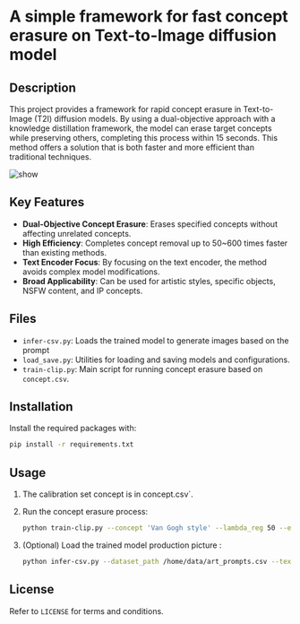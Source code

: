 
# A simple framework for fast concept erasure on Text-to-Image diffusion model

## Description
This project provides a framework for rapid concept erasure in Text-to-Image (T2I) diffusion models. By using a dual-objective approach with a knowledge distillation framework, the model can erase target concepts while preserving others, completing this process within 15 seconds. This method offers a solution that is both faster and more efficient than traditional techniques.

![show](text-clip-erasing\image\show.jpg)

## Key Features
- **Dual-Objective Concept Erasure**: Erases specified concepts without affecting unrelated concepts.
- **High Efficiency**: Completes concept removal up to 50~600 times faster than existing methods.
- **Text Encoder Focus**: By focusing on the text encoder, the method avoids complex model modifications.
- **Broad Applicability**: Can be used for artistic styles, specific objects, NSFW content, and IP concepts.

## Files
- `infer-csv.py`: Loads the trained model to generate images based on the prompt
- `load_save.py`: Utilities for loading and saving models and configurations.
- `train-clip.py`: Main script for running concept erasure based on `concept.csv`.

## Installation
Install the required packages with:
```bash
pip install -r requirements.txt
```

## Usage
1. The calibration set concept is in concept.csv`.

2. Run the concept erasure process:
   ```bash
   python train-clip.py --concept 'Van Gogh style' --lambda_reg 50 --epochs 20
   ```

3. (Optional) Load the trained model production picture :
   ```bash
   python infer-csv.py --dataset_path /home/data/art_prompts.csv --text_encoder_path networks/VanGoghstyle-epoch-19
   ```

## License
Refer to `LICENSE` for terms and conditions.
